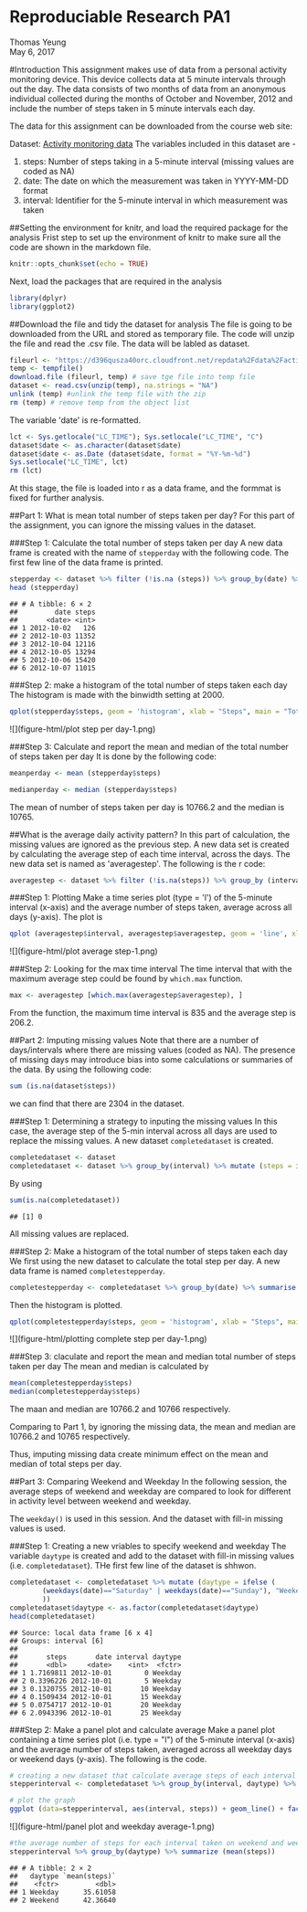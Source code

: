 ﻿# Reproduciable Research PA1
Thomas Yeung  
May 6, 2017  


#Introduction
This assignment makes use of data from a personal activity monitoring device. This device collects data at 5 minute intervals through out the day. The data consists of two months of data from an anonymous individual collected during the months of October and November, 2012 and include the number of steps taken in 5 minute intervals each day.

The data for this assignment can be downloaded from the course web site:

Dataset: [Activity monitoring data](https://d396qusza40orc.cloudfront.net/repdata%2Fdata%2Factivity.zip)
The variables included in this dataset are - 

1. steps: Number of steps taking in a 5-minute interval (missing values are coded as NA)
2. date: The date on which the measurement was taken in YYYY-MM-DD format
3. interval: Identifier for the 5-minute interval in which measurement was taken

##Setting the environment for knitr, and load the required package for the analysis
Frist step to set up the environment of knitr to make sure all the code are shown in the markdown file. 


```r
knitr::opts_chunk$set(echo = TRUE)
```

Next, load the packages that are required in the analysis

```r
library(dplyr)
library(ggplot2)
```

##Download the file and tidy the dataset for analysis
The file is going to be downloaded from the URL and stored as temporary file. The code will unzip the file and read the .csv file. The data will be labled as dataset. 


```r
fileurl <- "https://d396qusza40orc.cloudfront.net/repdata%2Fdata%2Factivity.zip"
temp <- tempfile()
download.file (fileurl, temp) # save tge file into temp file
dataset <- read.csv(unzip(temp), na.strings = "NA")
unlink (temp) #unlink the temp file with the zip
rm (temp) # remove temp from the object list
```

The variable 'date' is re-formatted. 

```r
lct <- Sys.getlocale("LC_TIME"); Sys.setlocale("LC_TIME", "C")
dataset$date <- as.character(dataset$date)
dataset$date <- as.Date (dataset$date, format = "%Y-%m-%d")
Sys.setlocale("LC_TIME", lct)
rm (lct)
```

At this stage, the file is loaded into r as a data frame, and the formmat is fixed for further analysis. 

##Part 1: What is mean total number of steps taken per day?
For this part of the assignment, you can ignore the missing values in the dataset.

###Step 1: Calculate the total number of steps taken per day
A new data frame is created with the name of `stepperday` with the following code. The first few line of the data frame is printed. 


```r
stepperday <- dataset %>% filter (!is.na (steps)) %>% group_by(date) %>% summarize (steps = sum(steps))
head (stepperday)
```

```
## # A tibble: 6 × 2
##         date steps
##       <date> <int>
## 1 2012-10-02   126
## 2 2012-10-03 11352
## 3 2012-10-04 12116
## 4 2012-10-05 13294
## 5 2012-10-06 15420
## 6 2012-10-07 11015
```

###Step 2: make a histogram of the total number of steps taken each day
The histogram is made with the binwidth setting at 2000. 


```r
qplot(stepperday$steps, geom = 'histogram', xlab = "Steps", main = "Total number of steps taken each day", binwidth = 2000)
```

![](figure-html/plot step per day-1.png)<!-- -->

###Step 3: Calculate and report the mean and median of the total number of steps taken per day
It is done by the following code:

```r
meanperday <- mean (stepperday$steps)
```

```r
medianperday <- median (stepperday$steps)
```

The mean of number of steps taken per day is 10766.2 and the median is 10765. 

##What is the average daily activity pattern?
In this part of calculation, the missing values are ignored as the previous step. A new data set is created by calculating the average step of each time interval, across the days. The new data set is named as 'averagestep'. The following is the r code:


```r
averagestep <- dataset %>% filter (!is.na(steps)) %>% group_by (interval) %>% summarize (averagestep = mean(steps))
```

###Step 1: Plotting
Make a time series plot (type = 'l') of the 5-minute interval (x-axis) and the average number of steps taken, average across all days (y-axis). The plot is


```r
qplot (averagestep$interval, averagestep$averagestep, geom = 'line', xlab = "Time interval", ylab = "Average Step", main = "Average number of steps taken in time of the day")
```

![](figure-html/plot average step-1.png)<!-- -->

###Step 2: Looking for the max time interval
The time interval that with the maximum average step could be found by `which.max` function. 


```r
max <- averagestep [which.max(averagestep$averagestep), ]
```

From the function, the maximum time interval is 835 and the average step is 206.2.

##Part 2: Imputing missing values
Note that there are a number of days/intervals where there are missing values (coded as NA). The presence of missing days may introduce bias into some calculations or summaries of the data. By using the following code: 


```r
sum (is.na(dataset$steps))
```
we can find that there are 2304 in the dataset. 

###Step 1: Determining a strategy to inputing the missing values
In this case, the average step of the 5-min interval across all days are used to replace the missing values. A new dataset `completedataset` is created. 


```r
completedataset <- dataset
completedataset <- dataset %>% group_by(interval) %>% mutate (steps = ifelse(is.na(steps),mean(steps, na.rm = TRUE), steps))
```

By using

```r
sum(is.na(completedataset))
```

```
## [1] 0
```

All missing values are replaced. 

###Step 2: Make a histogram of the total number of steps taken each day
We first using the new dataset to calculate the total step per day. A new data frame is named `completestepperday`. 

```r
completestepperday <- completedataset %>% group_by(date) %>% summarise (steps = sum(steps))
```

Then the histogram is plotted. 

```r
qplot(completestepperday$steps, geom = 'histogram', xlab = "Steps", main = "Total number of steps taken each day (missing data replaced)", binwidth = 2000)
```

![](figure-html/plotting complete step per day-1.png)<!-- -->

###Step 3: claculate and report the mean and median total number of steps taken per day
The mean and median is calculated by

```r
mean(completestepperday$steps)
median(completestepperday$steps)
```

The maan and median are 10766.2 and 10766 respectively. 

Comparing to Part 1, by ignoring the missing data, the mean and median are 10766.2 and 10765 respectively. 

Thus, imputing missing data create minimum effect on the mean and median of total steps per day. 

##Part 3: Comparing Weekend and Weekday
In the following session, the average steps of weekend and weekday are compared to look for different in activity level between weekend and weekday. 

The `weekday()` is used in this session. And the dataset with fill-in missing values is used. 

###Step 1: Creating a new vriables to specify weekend and weekday
The variable `daytype` is created and add to the dataset with fill-in missing values (i.e. `completedataset`). THe first few line of the dataset is shhwon. 


```r
completedataset <- completedataset %>% mutate (daytype = ifelse (
        (weekdays(date)=="Saturday" | weekdays(date)=="Sunday"), "Weekend", "Weekday"
        ))
completedataset$daytype <- as.factor(completedataset$daytype)
head(completedataset)
```

```
## Source: local data frame [6 x 4]
## Groups: interval [6]
## 
##       steps       date interval daytype
##       <dbl>     <date>    <int>  <fctr>
## 1 1.7169811 2012-10-01        0 Weekday
## 2 0.3396226 2012-10-01        5 Weekday
## 3 0.1320755 2012-10-01       10 Weekday
## 4 0.1509434 2012-10-01       15 Weekday
## 5 0.0754717 2012-10-01       20 Weekday
## 6 2.0943396 2012-10-01       25 Weekday
```


###Step 2: Make a panel plot and calculate average 
Make a panel plot containing a time series plot (i.e. type = "l") of the 5-minute interval (x-axis) and the average number of steps taken, averaged across all weekday days or weekend days (y-axis). The following is the code.


```r
# creating a new dataset that calculate average steps of each interval of weekday and weekend
stepperinterval <- completedataset %>% group_by(interval, daytype) %>% summarize (steps = mean(steps))

# plot the graph
ggplot (data=stepperinterval, aes(interval, steps)) + geom_line() + facet_grid(daytype~.)
```

![](figure-html/panel plot and weekday average-1.png)<!-- -->

```r
#the average number of steps for each interval taken on weekend and weekday is calculated and compared
stepperinterval %>% group_by(daytype) %>% summarize (mean(steps))
```

```
## # A tibble: 2 × 2
##   daytype `mean(steps)`
##    <fctr>         <dbl>
## 1 Weekday      35.61058
## 2 Weekend      42.36640
```












